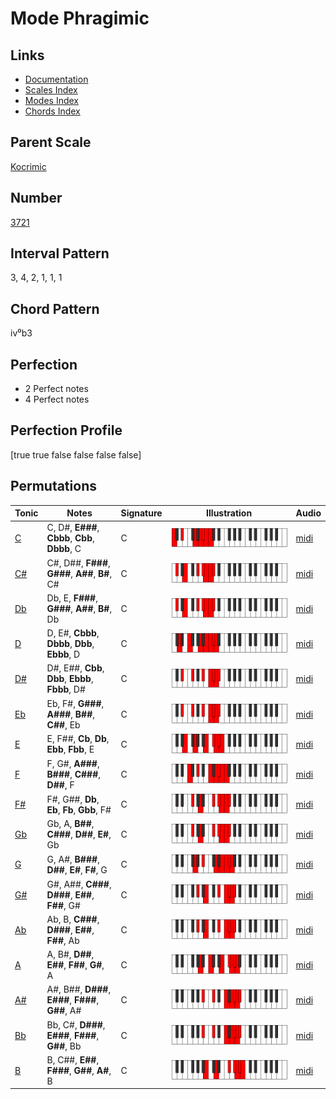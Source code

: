 # Mode Phragimic

## Links

- [Documentation](README.md)
- [Scales Index](Scales.md)
- [Modes Index](Modes.md)
- [Chords Index](Chords.md)

## Parent Scale

[Kocrimic](ScaleKocrimic.md)

## Number

[3721](https://ianring.com/musictheory/scales/3721)

## Interval Pattern

3, 4, 2, 1, 1, 1

## Chord Pattern

iv⁰b3

## Perfection

- 2 Perfect notes
- 4 Perfect notes

## Perfection Profile

[true true false false false false]

## Permutations

| Tonic | Notes | Signature | Illustration | Audio |
|-------|-------|-----------|--------------|-------|
| [C](ModeCNaturalPhragimic.md) | C, D#, **E###**, **Cbbb**, **Cbb**, **Dbbb**, C | C | ![CNaturalPhragimic](ModeCNaturalPhragimic.png) | [midi](https://github.com/edipermadi/music/blob/main/docs/ModeCNaturalPhragimic.mid?raw=true) |
| [C#](ModeCSharpPhragimic.md) | C#, D##, **F###**, **G###**, **A##**, **B#**, C# | C | ![CSharpPhragimic](ModeCSharpPhragimic.png) | [midi](https://github.com/edipermadi/music/blob/main/docs/ModeCSharpPhragimic.mid?raw=true) |
| [Db](ModeDFlatPhragimic.md) | Db, E, **F###**, **G###**, **A##**, **B#**, Db | C | ![DFlatPhragimic](ModeDFlatPhragimic.png) | [midi](https://github.com/edipermadi/music/blob/main/docs/ModeDFlatPhragimic.mid?raw=true) |
| [D](ModeDNaturalPhragimic.md) | D, E#, **Cbbb**, **Dbbb**, **Dbb**, **Ebbb**, D | C | ![DNaturalPhragimic](ModeDNaturalPhragimic.png) | [midi](https://github.com/edipermadi/music/blob/main/docs/ModeDNaturalPhragimic.mid?raw=true) |
| [D#](ModeDSharpPhragimic.md) | D#, E##, **Cbb**, **Dbb**, **Ebbb**, **Fbbb**, D# | C | ![DSharpPhragimic](ModeDSharpPhragimic.png) | [midi](https://github.com/edipermadi/music/blob/main/docs/ModeDSharpPhragimic.mid?raw=true) |
| [Eb](ModeEFlatPhragimic.md) | Eb, F#, **G###**, **A###**, **B##**, **C##**, Eb | C | ![EFlatPhragimic](ModeEFlatPhragimic.png) | [midi](https://github.com/edipermadi/music/blob/main/docs/ModeEFlatPhragimic.mid?raw=true) |
| [E](ModeENaturalPhragimic.md) | E, F##, **Cb**, **Db**, **Ebb**, **Fbb**, E | C | ![ENaturalPhragimic](ModeENaturalPhragimic.png) | [midi](https://github.com/edipermadi/music/blob/main/docs/ModeENaturalPhragimic.mid?raw=true) |
| [F](ModeFNaturalPhragimic.md) | F, G#, **A###**, **B###**, **C###**, **D##**, F | C | ![FNaturalPhragimic](ModeFNaturalPhragimic.png) | [midi](https://github.com/edipermadi/music/blob/main/docs/ModeFNaturalPhragimic.mid?raw=true) |
| [F#](ModeFSharpPhragimic.md) | F#, G##, **Db**, **Eb**, **Fb**, **Gbb**, F# | C | ![FSharpPhragimic](ModeFSharpPhragimic.png) | [midi](https://github.com/edipermadi/music/blob/main/docs/ModeFSharpPhragimic.mid?raw=true) |
| [Gb](ModeGFlatPhragimic.md) | Gb, A, **B##**, **C###**, **D##**, **E#**, Gb | C | ![GFlatPhragimic](ModeGFlatPhragimic.png) | [midi](https://github.com/edipermadi/music/blob/main/docs/ModeGFlatPhragimic.mid?raw=true) |
| [G](ModeGNaturalPhragimic.md) | G, A#, **B###**, **D##**, **E#**, **F#**, G | C | ![GNaturalPhragimic](ModeGNaturalPhragimic.png) | [midi](https://github.com/edipermadi/music/blob/main/docs/ModeGNaturalPhragimic.mid?raw=true) |
| [G#](ModeGSharpPhragimic.md) | G#, A##, **C###**, **D###**, **E##**, **F##**, G# | C | ![GSharpPhragimic](ModeGSharpPhragimic.png) | [midi](https://github.com/edipermadi/music/blob/main/docs/ModeGSharpPhragimic.mid?raw=true) |
| [Ab](ModeAFlatPhragimic.md) | Ab, B, **C###**, **D###**, **E##**, **F##**, Ab | C | ![AFlatPhragimic](ModeAFlatPhragimic.png) | [midi](https://github.com/edipermadi/music/blob/main/docs/ModeAFlatPhragimic.mid?raw=true) |
| [A](ModeANaturalPhragimic.md) | A, B#, **D##**, **E##**, **F##**, **G#**, A | C | ![ANaturalPhragimic](ModeANaturalPhragimic.png) | [midi](https://github.com/edipermadi/music/blob/main/docs/ModeANaturalPhragimic.mid?raw=true) |
| [A#](ModeASharpPhragimic.md) | A#, B##, **D###**, **E###**, **F###**, **G##**, A# | C | ![ASharpPhragimic](ModeASharpPhragimic.png) | [midi](https://github.com/edipermadi/music/blob/main/docs/ModeASharpPhragimic.mid?raw=true) |
| [Bb](ModeBFlatPhragimic.md) | Bb, C#, **D###**, **E###**, **F###**, **G##**, Bb | C | ![BFlatPhragimic](ModeBFlatPhragimic.png) | [midi](https://github.com/edipermadi/music/blob/main/docs/ModeBFlatPhragimic.mid?raw=true) |
| [B](ModeBNaturalPhragimic.md) | B, C##, **E##**, **F###**, **G##**, **A#**, B | C | ![BNaturalPhragimic](ModeBNaturalPhragimic.png) | [midi](https://github.com/edipermadi/music/blob/main/docs/ModeBNaturalPhragimic.mid?raw=true) |
